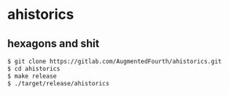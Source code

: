 # ahistorics

## hexagons and shit

```bash
$ git clone https://gitlab.com/AugmentedFourth/ahistorics.git
$ cd ahistorics
$ make release
$ ./target/release/ahistorics
```
